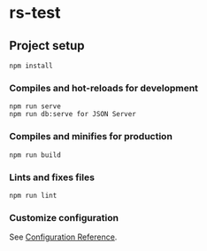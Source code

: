 # rs-test

## Project setup
```
npm install
```

### Compiles and hot-reloads for development
```
npm run serve
npm run db:serve for JSON Server 
```

### Compiles and minifies for production
```
npm run build
```

### Lints and fixes files
```
npm run lint
```

### Customize configuration
See [Configuration Reference](https://cli.vuejs.org/config/).
